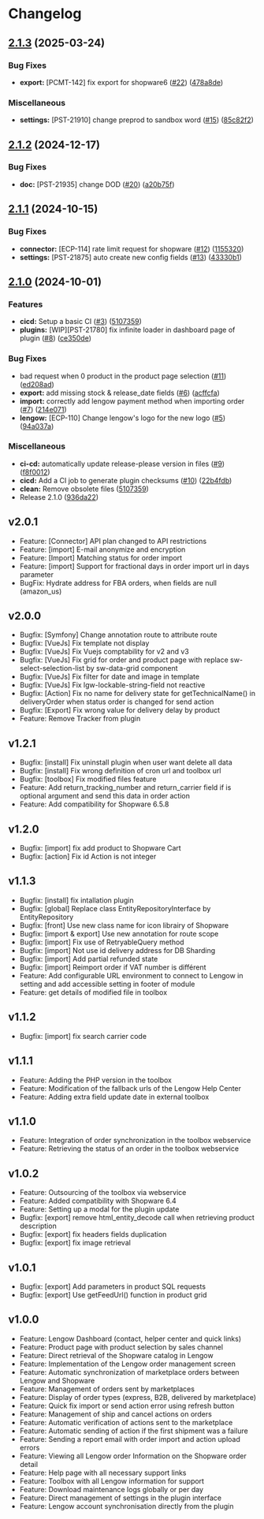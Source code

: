 # Changelog

## [2.1.3](https://github.com/lengow/plugin-shopware6/compare/v2.1.2...v2.1.3) (2025-03-24)


### Bug Fixes

* **export:** [PCMT-142] fix export for shopware6 ([#22](https://github.com/lengow/plugin-shopware6/issues/22)) ([478a8de](https://github.com/lengow/plugin-shopware6/commit/478a8debbe700250cdc2889e15c401dd3fe8f2b2))


### Miscellaneous

* **settings:** [PST-21910] change preprod to sandbox word ([#15](https://github.com/lengow/plugin-shopware6/issues/15)) ([85c82f2](https://github.com/lengow/plugin-shopware6/commit/85c82f2babc0b8a3a956d6e3a28ad2351789229c))

## [2.1.2](https://github.com/lengow/plugin-shopware6/compare/v2.1.1...v2.1.2) (2024-12-17)


### Bug Fixes

* **doc:** [PST-21935] change DOD ([#20](https://github.com/lengow/plugin-shopware6/issues/20)) ([a20b75f](https://github.com/lengow/plugin-shopware6/commit/a20b75ff9aaf0c3de1d2c6824a1cfbca5f645fd8))

## [2.1.1](https://github.com/lengow/plugin-shopware6/compare/v2.1.0...v2.1.1) (2024-10-15)


### Bug Fixes

* **connector:** [ECP-114] rate limit request for shopware ([#12](https://github.com/lengow/plugin-shopware6/issues/12)) ([1155320](https://github.com/lengow/plugin-shopware6/commit/1155320d4b2e5f2e84146f69f3092571a845cd16))
* **settings:** [PST-21875] auto create new config fields ([#13](https://github.com/lengow/plugin-shopware6/issues/13)) ([43330b1](https://github.com/lengow/plugin-shopware6/commit/43330b13f9c4ab63d386025ae95491d13da1b9b6))

## [2.1.0](https://github.com/lengow/plugin-shopware6/compare/v1.1.0...v2.1.0) (2024-10-01)


### Features

* **cicd:** Setup a basic CI ([#3](https://github.com/lengow/plugin-shopware6/issues/3)) ([5107359](https://github.com/lengow/plugin-shopware6/commit/51073593178a91554e4cbd0ae2752ab447f10a0a))
* **plugins:** [WIP][PST-21780] fix infinite loader in dashboard page of plugin ([#8](https://github.com/lengow/plugin-shopware6/issues/8)) ([ce350de](https://github.com/lengow/plugin-shopware6/commit/ce350de3dfd9692b651bb359e78d513e1d4c6c77))


### Bug Fixes

* bad request when 0 product in the product page selection ([#11](https://github.com/lengow/plugin-shopware6/issues/11)) ([ed208ad](https://github.com/lengow/plugin-shopware6/commit/ed208ada72db592e2999d911b97db1b3fe1a3941))
* **export:** add missing stock & release_date fields ([#6](https://github.com/lengow/plugin-shopware6/issues/6)) ([acffcfa](https://github.com/lengow/plugin-shopware6/commit/acffcfa22b1ce556e84cf5cebf4f3271d4c6777a))
* **import:** correctly add lengow payment method when importing order ([#7](https://github.com/lengow/plugin-shopware6/issues/7)) ([214e071](https://github.com/lengow/plugin-shopware6/commit/214e071ba46fc75421e9132183964a33dff82fd8))
* **lengow:** [ECP-110] Change lengow's logo for the new logo ([#5](https://github.com/lengow/plugin-shopware6/issues/5)) ([94a037a](https://github.com/lengow/plugin-shopware6/commit/94a037a128b3586f343fc0b065513ed6263681b9))


### Miscellaneous

* **ci-cd:** automatically update release-please version in files ([#9](https://github.com/lengow/plugin-shopware6/issues/9)) ([f8f0012](https://github.com/lengow/plugin-shopware6/commit/f8f0012343c8e786f9ce2f407a06fc41b606bc4c))
* **cicd:** Add a CI job to generate plugin checksums ([#10](https://github.com/lengow/plugin-shopware6/issues/10)) ([22b4fdb](https://github.com/lengow/plugin-shopware6/commit/22b4fdb9bc0a31efda676b1d43081c92662bd337))
* **clean:** Remove obsolete files ([5107359](https://github.com/lengow/plugin-shopware6/commit/51073593178a91554e4cbd0ae2752ab447f10a0a))
* Release 2.1.0 ([936da22](https://github.com/lengow/plugin-shopware6/commit/936da22e77b1acf0d1005edf99aeadc5dc640c32))

## v2.0.1
 - Feature: [Connector] API plan changed to API restrictions
 - Feature: [import] E-mail anonymize and encryption
 - Feature: [Import] Matching status for order import
 - Feature: [import] Support for fractional days in order import url in days parameter
 - BugFix: Hydrate address for FBA orders, when fields are null (amazon_us)

## v2.0.0
- Bugfix: [Symfony] Change annotation route to attribute route
- Bugfix: [VueJs] Fix template not display
- Bugfix: [VueJs] Fix Vuejs comptability for v2 and v3
- Bugfix: [VueJs] Fix grid for order and product page with replace sw-select-selection-list by sw-data-grid component
- Bugfix: [VueJs] Fix filter for date and image in template
- Bugfix: [VueJs] Fix lgw-lockable-string-field not reactive
- Bugfix: [Action] Fix no name for delivery state for getTechnicalName() in deliveryOrder when status order is changed for send action
- Bugfix: [Export] Fix wrong value for delivery delay by product
- Feature: Remove Tracker from plugin

## v1.2.1
- Bugfix: [install] Fix uninstall plugin when user want delete all data
- Bugfix: [install] Fix wrong definition of cron url and toolbox url
- Bugfix: [toolbox] Fix modified files feature
- Feature: Add return_tracking_number and return_carrier field if is optional argument and send this data in order action
- Feature: Add compatibility for Shopware 6.5.8

## v1.2.0
- Bugfix: [import] fix add product to Shopware Cart
- Bugfix: [action] Fix id Action is not integer

## v1.1.3
- Bugfix: [install] fix intallation plugin
- Bugfix: [global] Replace class EntityRepositoryInterface by EntityRepository
- Bugfix: [front] Use new class name for icon librairy of Shopware
- Bugfix: [import & export] Use new annotation for route scope
- Bugfix: [import] Fix use of RetryableQuery method
- Bugfix: [import] Not use id delivery address for DB Sharding
- Bugfix: [import] Add partial refunded state
- Bugfix: [import] Reimport order if VAT number is différent
- Feature: Add configurable URL environment to connect to Lengow in setting and add accessible setting in footer of module
- Feature: get details of modified file in toolbox

## v1.1.2
- Bugfix: [import] fix search carrier code

## v1.1.1
- Feature: Adding the PHP version in the toolbox
- Feature: Modification of the fallback urls of the Lengow Help Center
- Feature: Adding extra field update date in external toolbox

## v1.1.0
- Feature: Integration of order synchronization in the toolbox webservice
- Feature: Retrieving the status of an order in the toolbox webservice

## v1.0.2
- Feature: Outsourcing of the toolbox via webservice
- Feature: Added compatibility with Shopware 6.4
- Feature: Setting up a modal for the plugin update
- Bugfix: [export] remove html_entity_decode call when retrieving product description
- Bugfix: [export] fix headers fields duplication
- Bugfix: [export] fix image retrieval

## v1.0.1
- Bugfix: [export] Add parameters in product SQL requests
- Bugfix: [export] Use getFeedUrl() function in product grid

## v1.0.0
- Feature: Lengow Dashboard (contact, helper center and quick links)
- Feature: Product page with product selection by sales channel
- Feature: Direct retrieval of the Shopware catalog in Lengow
- Feature: Implementation of the Lengow order management screen
- Feature: Automatic synchronization of marketplace orders between Lengow and Shopware
- Feature: Management of orders sent by marketplaces
- Feature: Display of order types (express, B2B, delivered by marketplace)
- Feature: Quick fix import or send action error using refresh button
- Feature: Management of ship and cancel actions on orders
- Feature: Automatic verification of actions sent to the marketplace
- Feature: Automatic sending of action if the first shipment was a failure
- Feature: Sending a report email with order import and action upload errors
- Feature: Viewing all Lengow order Information on the Shopware order detail
- Feature: Help page with all necessary support links
- Feature: Toolbox with all Lengow information for support
- Feature: Download maintenance logs globally or per day
- Feature: Direct management of settings in the plugin interface
- Feature: Lengow account synchronisation directly from the plugin

